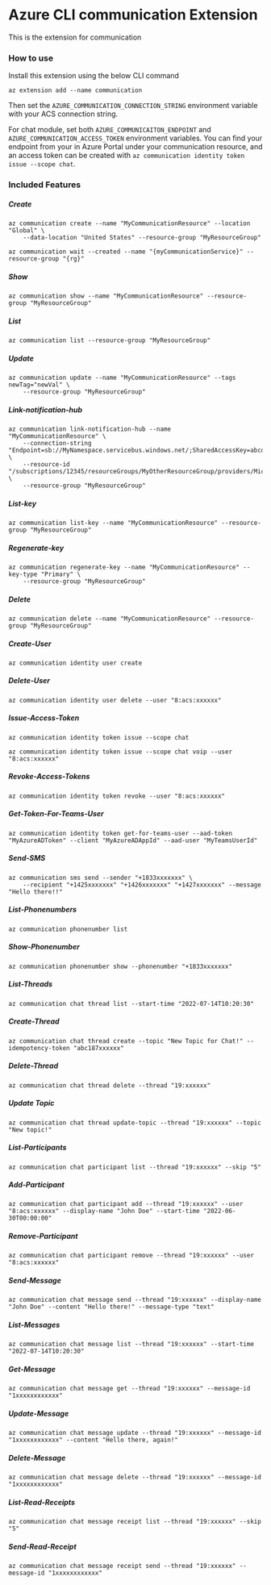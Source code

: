 # Azure CLI communication Extension #
This is the extension for communication

### How to use ###
Install this extension using the below CLI command
```
az extension add --name communication
```

Then set the `AZURE_COMMUNICATION_CONNECTION_STRING` environment variable with your ACS connection string.

For chat module, set both `AZURE_COMMUNICAITON_ENDPOINT` and `AZURE_COMMUNICATION_ACCESS_TOKEN` environment variables.
You can find your endpoint from your in Azure Portal under your communication resource, and an access token can be created with 
```az communication identity token issue --scope chat```.

### Included Features ###

##### Create #####
```
az communication create --name "MyCommunicationResource" --location "Global" \
    --data-location "United States" --resource-group "MyResourceGroup"

az communication wait --created --name "{myCommunicationService}" --resource-group "{rg}"
```
##### Show #####
```
az communication show --name "MyCommunicationResource" --resource-group "MyResourceGroup"
```
##### List #####
```
az communication list --resource-group "MyResourceGroup"
```
##### Update #####
```
az communication update --name "MyCommunicationResource" --tags newTag="newVal" \
    --resource-group "MyResourceGroup"
```
##### Link-notification-hub #####
```
az communication link-notification-hub --name "MyCommunicationResource" \
    --connection-string "Endpoint=sb://MyNamespace.servicebus.windows.net/;SharedAccessKey=abcd1234" \
    --resource-id "/subscriptions/12345/resourceGroups/MyOtherResourceGroup/providers/Microsoft.NotificationHubs/namespaces/MyNamespace/notificationHubs/MyHub" \
    --resource-group "MyResourceGroup"
```
##### List-key #####
```
az communication list-key --name "MyCommunicationResource" --resource-group "MyResourceGroup"
```
##### Regenerate-key #####
```
az communication regenerate-key --name "MyCommunicationResource" --key-type "Primary" \
    --resource-group "MyResourceGroup"
```
##### Delete #####
```
az communication delete --name "MyCommunicationResource" --resource-group "MyResourceGroup"
```
##### Create-User #####
```
az communication identity user create
```
##### Delete-User #####
```
az communication identity user delete --user "8:acs:xxxxxx"
```
##### Issue-Access-Token #####
```
az communication identity token issue --scope chat

az communication identity token issue --scope chat voip --user "8:acs:xxxxxx"
```
##### Revoke-Access-Tokens #####
```
az communication identity token revoke --user "8:acs:xxxxxx"
```
##### Get-Token-For-Teams-User #####
```
az communication identity token get-for-teams-user --aad-token "MyAzureADToken" --client "MyAzureADAppId" --aad-user "MyTeamsUserId"
```
##### Send-SMS #####
```
az communication sms send --sender "+1833xxxxxxx" \
    --recipient "+1425xxxxxxx" "+1426xxxxxxx" "+1427xxxxxxx" --message "Hello there!!"
```
##### List-Phonenumbers #####
```
az communication phonenumber list
```
##### Show-Phonenumber #####
```
az communication phonenumber show --phonenumber "+1833xxxxxxx"
```
##### List-Threads #####
```
az communication chat thread list --start-time "2022-07-14T10:20:30"
```
##### Create-Thread #####
```
az communication chat thread create --topic "New Topic for Chat!" --idempotency-token "abc187xxxxxx"
```
##### Delete-Thread #####
```
az communication chat thread delete --thread "19:xxxxxx"
```
##### Update Topic #####
```
az communication chat thread update-topic --thread "19:xxxxxx" --topic "New topic!"
```
##### List-Participants #####
```
az communication chat participant list --thread "19:xxxxxx" --skip "5"
```
##### Add-Participant #####
```
az communication chat participant add --thread "19:xxxxxx" --user "8:acs:xxxxxx" --display-name "John Doe" --start-time "2022-06-30T00:00:00"
```
##### Remove-Participant #####
```
az communication chat participant remove --thread "19:xxxxxx" --user "8:acs:xxxxxx" 
```
##### Send-Message #####
```
az communication chat message send --thread "19:xxxxxx" --display-name "John Doe" --content "Hello there!" --message-type "text"
```
##### List-Messages #####
```
az communication chat message list --thread "19:xxxxxx" --start-time "2022-07-14T10:20:30"
```
##### Get-Message #####
```
az communication chat message get --thread "19:xxxxxx" --message-id "1xxxxxxxxxxxx"
```
##### Update-Message #####
```
az communication chat message update --thread "19:xxxxxx" --message-id "1xxxxxxxxxxxx" --content "Hello there, again!"
```
##### Delete-Message #####
```
az communication chat message delete --thread "19:xxxxxx" --message-id "1xxxxxxxxxxxx"
```
##### List-Read-Receipts #####
```
az communication chat message receipt list --thread "19:xxxxxx" --skip "5"
```
##### Send-Read-Receipt #####
```
az communication chat message receipt send --thread "19:xxxxxx" --message-id "1xxxxxxxxxxxx"
```
